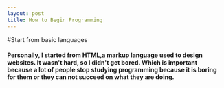 ```yaml
---
layout: post
title: How to Begin Programming
---
```


#Start from basic languages

<h4>Personally, I started from HTML,a markup language used to design websites. It wasn't hard, so I didn't get bored. Which is important because a lot of people stop studying programming because it is boring for them or they can not succeed on what they are doing.</h4>